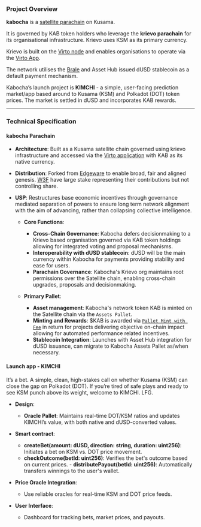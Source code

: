 ### **Project Overview**

**kabocha** is a [satellite parachain](https://github.com/monsieurbulb/satellite-chains/tree/main) on Kusama.

It is governed by KAB token holders who leverage the **krievo parachain** for its organisational infrastructure. Krievo uses KSM as its primary currency. 

Krievo is built on the [Virto node](https://github.com/virto-network/virto-node/) and enables organisations to operate via the [Virto App](https://app.virto.dev/). 

The network utilises the [Brale](https://brale.xyz) and Asset Hub issued dUSD stablecoin as a default payment mechanism. 

Kabocha’s launch project is **KIMCHI** - a simple, user-facing prediction market/app based around to Kusama (KSM) and Polkadot (DOT) token prices. The market is settled in dUSD and incorporates KAB rewards.

---

### **Technical Specification**

#### kabocha Parachain
   - **Architecture**: Built as a Kusama satellite chain governed using krievo infrastructure and accessed via the [Virto application](https://app.virto.dev/) with KAB as its native currency.
- **Distribution**: Forked from [Edgeware](https://forum.polkadot.network/t/re-introducing-edgeware-substrates-most-chaotic-governance-experiment-and-second-oldest-mainnet/500) to enable broad, fair and aligned genesis. [W3F](https://web3.foundation/) have large stake representing their contributions but not controlling share.
- **USP**: Restructures base economic incentives through governance mediated separation of powers to ensure long term network alignment with the aim of advancing, rather than collapsing collective intelligence. 

   - **Core Functions**:
      - **Cross-Chain Governance**: Kabocha defers decisionmaking to a Krievo based organisation governed via KAB token holdings allowing for integrated voting and proposal mechanisms.
      - **Interoperability with dUSD stablecoin**: dUSD will be the main currency within Kabocha for payments providing stability and ease for users.
      - **Parachain Governance**: Kabocha's Krievo org maintains root permissions over the Satellite chain, enabling cross-chain upgrades, proposals and decisionmaking.

   - **Primary Pallet**:
      - **Asset management**: Kabocha's network token KAB is minted on the Satellite chain via the `Assets Pallet`.
      - **Minting and Rewards**: $KAB is awarded via [`Pallet Mint with Fee`](https://github.com/kabocha-network/pallet_mint_with_fee) in return for projects delivering objective on-chain impact allowing for automated performance related incentives.
      - **Stablecoin Integration**: Launches with Asset Hub integration for dUSD issuance, can migrate to Kabocha Assets Pallet as/when necessary.

#### Launch app - KIMCHI
It’s a bet. A simple, clean, high-stakes call on whether Kusama (KSM) can close the gap on Polkadot (DOT). If you’re tired of safe plays and ready to see KSM punch above its weight, welcome to KIMCHI. LFG.
   - **Design**:
      - **Oracle Pallet**: Maintains real-time DOT/KSM ratios and updates KIMCHI’s value, with both native and dUSD-converted values.
        
   - **Smart contract**:
      - **createBet(amount: dUSD, direction: string, duration: uint256)**: Initiates a bet on KSM vs. DOT price movement.
      - **checkOutcome(betId: uint256)**: Verifies the bet's outcome based on current prices.
    - **distributePayout(betId: uint256)**: Automatically transfers winnings to the user's wallet.

   - **Price Oracle Integration**:
      - Use reliable oracles for real-time KSM and DOT price feeds.

   - **User Interface**:
      - Dashboard for tracking bets, market prices, and payouts.
